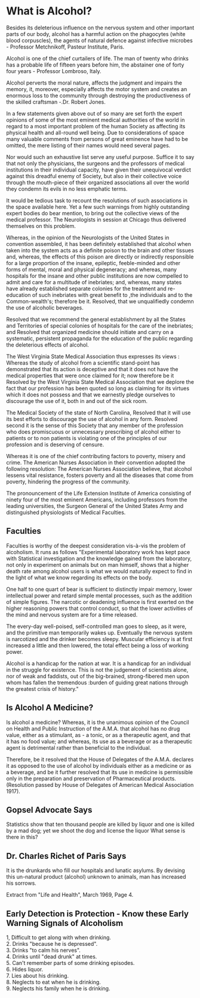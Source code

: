 What is Alcohol?
================

Besides its deleterious influence on the nervous system and other
important parts of our body, alcohol has a harmful action on the
phagocytes (white blood corpuscles), the agents of natural defence
against infective microbes - Professor Metchnikoff, Pasteur Institute,
Paris.

Alcohol is one of the chief curtailers of life. The man of twenty who
drinks has a probable life of fifteen years before him, the abstainer
one of forty four years - Professor Lombroso, Italy.

Alcohol perverts the moral nature, affects the judgment and impairs the
memory, it, moreover, especially affects the motor system and creates an
enormous loss to the community through destroying the productiveness of
the skilled craftsman -.Dr. Robert Jones.

In a few statements given above out of so many are set forth the expert
opinions of some of the most eminent medical authorities of the world in
regard to a most important problem of the human Society as affecting its
physical health and all-round well being. Due to considerations of space
many valuable comments from persons of great eminence have had to be
omitted, the mere listing of their names would need several pages.

Nor would such an exhaustive list serve any useful purpose. Suffice it
to say that not only the physicians, the surgeons and the professors of
medical institutions in their individual capacity, have given their
unequivocal verdict against this dreadful enemy of Society, but also in
their collective voice through the mouth-piece of their organized
associations all over the world they condemn its evils in no less
emphatic terms.

It would be tedious task to recount the resolutions of such associations
in the space available here. Yet a few such warnings from highly
outstanding expert bodies do bear mention, to bring out the collective
views of the medical professor. The Neurologists in session at Chicago
thus delivered themselves on this problem.

Whereas, in the opinion of the Neurologists of the United States in
convention assembled, it has been definitely established that alcohol
when taken into the system acts as a definite poison to the brain and
other tissues and, whereas, the effects of this poison are directly or
indirectly responsible for a large proportion of the insane, epileptic,
feeble-minded and other forms of mental, moral and physical degeneracy;
and whereas, many hospitals for the insane and other public institutions
are now compelled to admit and care for a multitude of inebriates; and,
whereas, many states have already established separate colonies for the
treatment and re-education of such inebriates with great benefit to ,the
individuals and to the Common-wealth's; therefore be it. Resolved, that
we unqualifiedly condemn the use of alcoholic beverages.

Resolved that we recommend the general establishment by all the States
and Territories of special colonies of hospitals for the care of the
inebriates; and Resolved that organized medicine should initiate and
carry on a systematic, persistent propaganda for the education of the
public regarding the deleterious effects of alcohol.

The West Virginia State Medical Association thus expresses its views :
Whereas the study of alcohol from a scientific stand-point has
demonstrated that its action is deceptive and that it does not have the
medical properties that were once claimed for it; now therefore be it
Resolved by the West Virginia State Medical Association that we deplore
the fact that our profession has been quoted so long as claiming for its
virtues which it does not possess and that we earnestly pledge ourselves
to discourage the use of it, both in and out of the sick room.

The Medical Society of the state of North Carolina, Resolved that it
will use its best efforts to discourage the use of alcohol in any form.
Resolved second it is the sense of this Society that any member of the
profession who does promiscuous or unnecessary prescribing of alcohol
either to patients or to non patients is violating one of the principles
of our profession and is deserving of censure.

Whereas it is one of the chief contributing factors to poverty, misery
and crime. The American Nurses Association in their convention adopted
the following resolution: The American Nurses Association believe, that
alcohol lessens vital resistance, fosters poverty and all the diseases
that come from poverty, hindering the progress of the community.

The pronouncement of the Life Extension Institute of America consisting
of ninety four of the most eminent Americans, including professors from
the leading universities, the Surgeon General of the United States Army
and distinguished physiologists of Medical Faculties.

Faculties
---------

Faculties is worthy of the deepest consideration vis-à-vis the problem
of alcoholism. It runs as follows "Experimental laboratory work has kept
pace with Statistical investigation and the knowledge gained from the
laboratory, not only in experiment on animals but on man himself, shows
that a higher death rate among alcohol users is what we would naturally
expect to find in the light of what we know regarding its effects on the
body.

One half to one quart of bear is sufficient to distinctly impair memory,
lower intellectual power and retard simple mental processes, such as the
addition of simple figures. The narcotic or deadening influence is first
exerted on the higher reasoning powers that control conduct, so that the
lower activities of the mind and nervous system are for a time released.

The every-day well-poised, self-controlled man goes to sleep, as it
were, and the primitive man temporarily wakes up. Eventually the nervous
system is narcotized and the drinker becomes sleepy. Muscular efficiency
is at first increased a little and then lowered, the total effect being
a loss of working power.

Alcohol is a handicap for the nation at war. It is a handicap for an
individual in the struggle for existence. This is not the judgement of
scientists alone, nor of weak and faddists, out of the big-brained,
strong-fibered men upon whom has fallen the tremendous :burden of
guiding great nations through the greatest crisis of history."

Is Alcohol A Medicine?
----------------------

Is alcohol a medicine? Whereas, it is the unanimous opinion of the
Council on Health and Public Instruction of the A.M.A. that alcohol has
no drug value, either as a stimulant, as - a tonic, or as a therapeutic
agent, and that it has no food value; and whereas, its use as a beverage
or as a therapeutic agent is detrimental rather than beneficial to the
individual.

Therefore, be it resolved that the House of Delegates of the A.M.A.
declares it as opposed to the use of alcohol by individuals either as a
medicine or as a beverage, and be it further resolved that its use in
medicine is permissible only in the preparation and preservation of
Pharmaceutical products. (Resolution passed by House of Delegates of
American Medical Association 1917).

Gopsel Advocate Says
--------------------

Statistics show that ten thousand people are killed by liquor and one is
killed by a mad dog; yet we shoot the dog and license the liquor What
sense is there in this?

Dr. Charles Richet of Paris Says
--------------------------------

It is the drunkards who fill our hospitals and lunatic asylums. By
devising this un-natural product (alcohol) unknown to animals, man has
increased his sorrows.

Extract from "Life and Health", March 1969, Page 4.

Early Detection is Protection - Know these Early Warning Signals of Alcoholism
------------------------------------------------------------------------------

1, Difficult to get along with when drinking.  
 2. Drinks "because he is depressed".  
 3. Drinks "to calm his nerves".  
 4. Drinks until "dead drunk" at times.  
 5. Can't remember parts of some drinking episodes.  
 6. Hides liquor.  
 7. Lies about his drinking.  
 8. Neglects to eat when he is drinking.  
 9. Neglects his family when he is drinking.


